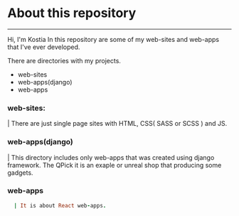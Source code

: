# About this repository
---
Hi, I'm Kostia 
In this repository are some of my web-sites and web-apps that I've ever developed. 

There are directories with my projects. 
 - web-sites
 - web-apps(django) 
 - web-apps

### web-sites:
 | There are just single page sites with HTML, CSS( SASS or SCSS ) and JS.
### web-apps(django)
 | This directory includes only web-apps that was created using django framework. The QPick it is an exaple or unreal shop that producing some gadgets.
### web-apps 
``` ruby
  | It is about React web-apps. 
```